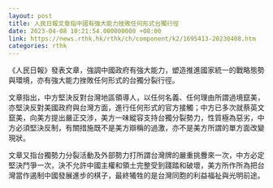 ```yaml
---
layout: post
title: 人民日報文章指中國有強大能力挫敗任何形式台獨行徑
date: 2023-04-08 10:21:54.000000000 +08:00
link: https://news.rthk.hk/rthk/ch/component/k2/1695413-20230408.htm
categories: rthk
---
```


《人民日報》發表文章，強調中國政府有強大能力，塑造推進國家統一的戰略態勢與環境，亦有強大能力挫敗任何形式的台獨分裂行徑。

文章指出，中方堅決反對台灣地區領導人，以任何名義、任何理由所謂過境竄美，亦堅決反對美國政府與台灣方面，進行任何形式的官方接觸；中方已多次就蔡英文竄美，向美方提出嚴正交涉，美方一味縱容支持台獨分裂勢力，性質極為惡劣，中方必須堅決反制，有關措施既不是美方辯稱的過激，亦不是美方所謂的單方面改變現狀。

文章又指台獨勢力分裂活動及外部勢力打所謂台灣牌的嚴重挑釁來一次，中方必定堅決鬥爭一次，決不允許中國主權和領土完整受到踐踏和破壞，美方所作所為把台灣當作遏制中國發展進步的棋子，最終犧牲的是台灣同胞的利益福祉與光明前途。
